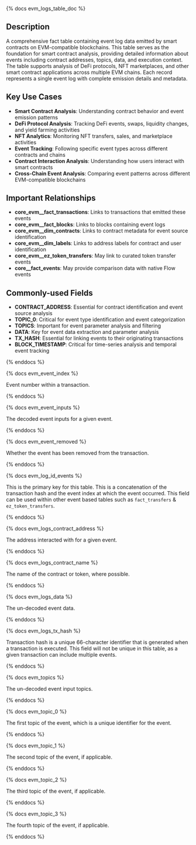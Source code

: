 {% docs evm_logs_table_doc %}

## Description

A comprehensive fact table containing event log data emitted by smart contracts on EVM-compatible blockchains. This table serves as the foundation for smart contract analysis, providing detailed information about events including contract addresses, topics, data, and execution context. The table supports analysis of DeFi protocols, NFT marketplaces, and other smart contract applications across multiple EVM chains. Each record represents a single event log with complete emission details and metadata.

## Key Use Cases

- **Smart Contract Analysis**: Understanding contract behavior and event emission patterns
- **DeFi Protocol Analysis**: Tracking DeFi events, swaps, liquidity changes, and yield farming activities
- **NFT Analytics**: Monitoring NFT transfers, sales, and marketplace activities
- **Event Tracking**: Following specific event types across different contracts and chains
- **Contract Interaction Analysis**: Understanding how users interact with smart contracts
- **Cross-Chain Event Analysis**: Comparing event patterns across different EVM-compatible blockchains

## Important Relationships

- **core_evm__fact_transactions**: Links to transactions that emitted these events
- **core_evm__fact_blocks**: Links to blocks containing event logs
- **core_evm__dim_contracts**: Links to contract metadata for event source identification
- **core_evm__dim_labels**: Links to address labels for contract and user identification
- **core_evm__ez_token_transfers**: May link to curated token transfer events
- **core__fact_events**: May provide comparison data with native Flow events

## Commonly-used Fields

- **CONTRACT_ADDRESS**: Essential for contract identification and event source analysis
- **TOPIC_0**: Critical for event type identification and event categorization
- **TOPICS**: Important for event parameter analysis and filtering
- **DATA**: Key for event data extraction and parameter analysis
- **TX_HASH**: Essential for linking events to their originating transactions
- **BLOCK_TIMESTAMP**: Critical for time-series analysis and temporal event tracking

{% enddocs %}


{% docs evm_event_index %}

Event number within a transaction.

{% enddocs %}


{% docs evm_event_inputs %}

The decoded event inputs for a given event.

{% enddocs %}

{% docs evm_event_removed %}

Whether the event has been removed from the transaction.

{% enddocs %}


{% docs evm_log_id_events %}

This is the primary key for this table. This is a concatenation of the transaction hash and the event index at which the event occurred. This field can be used within other event based tables such as ```fact_transfers``` & ```ez_token_transfers```.

{% enddocs %}


{% docs evm_logs_contract_address %}

The address interacted with for a given event.

{% enddocs %}


{% docs evm_logs_contract_name %}

The name of the contract or token, where possible.

{% enddocs %}


{% docs evm_logs_data %}

The un-decoded event data.

{% enddocs %}


{% docs evm_logs_tx_hash %}

Transaction hash is a unique 66-character identifier that is generated when a transaction is executed. This field will not be unique in this table, as a given transaction can include multiple events.

{% enddocs %}


{% docs evm_topics %}

The un-decoded event input topics.

{% enddocs %}


{% docs evm_topic_0 %}

The first topic of the event, which is a unique identifier for the event.

{% enddocs %}


{% docs evm_topic_1 %}  

The second topic of the event, if applicable.

{% enddocs %}


{% docs evm_topic_2 %}

The third topic of the event, if applicable.

{% enddocs %}


{% docs evm_topic_3 %}

The fourth topic of the event, if applicable.  

{% enddocs %}